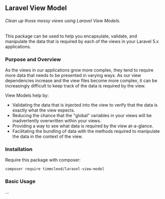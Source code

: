 ## Laravel View Model

###### Clean up those messy views using Laravel View Models.

This package can be used to help you encapsulate, validate, and manipulate the data that is required by each of the views in your Laravel 5.x applications.

### Purpose and Overview

As the views in our applications grow more complex, they tend to require more data that needs to be presented in varying ways. As our view dependencies increase and the view files become more complex, it can be increasingly difficult to keep track of the data is required by the view.

View Models help by:

* Validating the data that is injected into the view to verify that the data is exactly what the view expects.
* Reducing the chance that the "global" variables in your views will be inadvertently overwritten within your views.
* Providing a way to see what data is required by the view at-a-glance.
* Facilitating the bundling of data with the methods required to manipulate the data in the context of the view.

### Installation

Require this package with composer:

```
composer require timmcleod/laravel-view-model
```

### Basic Usage

...
